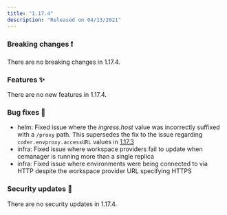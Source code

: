 ```yaml
---
title: "1.17.4"
description: "Released on 04/13/2021"
---
```


### Breaking changes ❗

There are no breaking changes in 1.17.4.

### Features ✨

There are no new features in 1.17.4.

### Bug fixes 🐛

- helm: Fixed issue where the _ingress.host_ value was incorrectly suffixed with
  a `/proxy` path. This supersedes the fix to the issue regarding
  `coder.envproxy.accessURL` values in [1.17.3](./1.17.3.md)
- infra: Fixed issue where workspace providers fail to update when cemanager is
  running more than a single replica
- infra: Fixed issue where environments were being connected to via HTTP despite
  the workspace provider URL specifying HTTPS

### Security updates 🔐

There are no security updates in 1.17.4.
